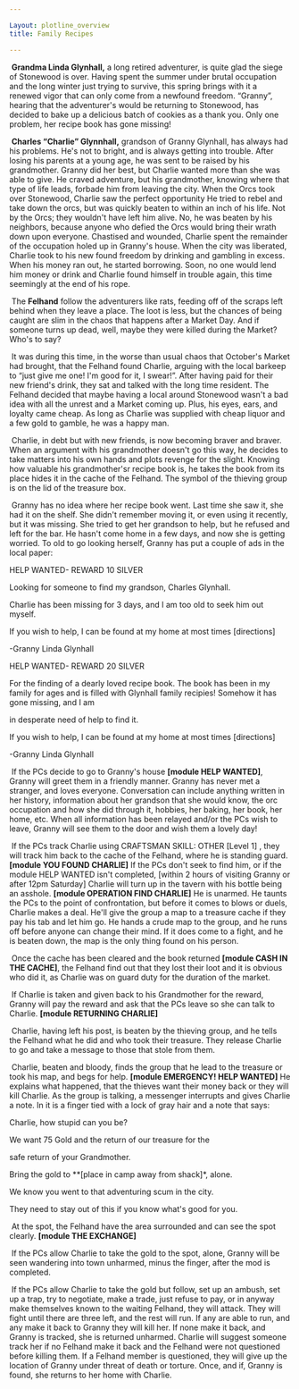 ```yaml
---

Layout: plotline_overview
title: Family Recipes

---
```


​	**Grandma Linda Glynhall,** a long retired adventurer, is quite glad the siege of Stonewood is over. Having spent the summer under brutal occupation and the long winter just trying to survive, this spring brings with it a renewed vigor that can only come from a newfound freedom. “Granny”, hearing that the adventurer's would be returning to Stonewood, has decided to bake up a delicious batch of cookies as a thank you. Only one problem, her recipe book has gone missing!

​	**Charles “Charlie” Glynnhall,** grandson of Granny Glynhall, has always had his problems. He's not to bright, and is always getting into trouble. After losing his parents at a young age, he was sent to be raised by his grandmother. Granny did her best, but Charlie wanted more than she was able to give. He craved adventure, but his grandmother, knowing where that type of life leads, forbade him from leaving the city. When the Orcs took over Stonewood, Charlie saw the perfect opportunity He tried to rebel and take down the orcs, but was quickly beaten to within an inch of his life. Not by the Orcs; they wouldn't have left him alive. No, he was beaten by his neighbors, because anyone who defied the Orcs would bring their wrath down upon everyone. Chastised and wounded, Charlie spent the remainder of the occupation holed up in Granny's house. When the city was liberated, Charlie took to his new found freedom by drinking and gambling in excess. When his money ran out, he started borrowing. Soon, no one would lend him money or drink and Charlie found himself in trouble again, this time seemingly at the end of his rope.

​	The **Felhand** follow the adventurers like rats, feeding off of the scraps left behind when they leave a place. The loot is less, but the chances of being caught are slim in the chaos that happens after a Market Day. And if someone turns up dead, well, maybe they were killed during the Market? Who's to say? 

​	It was during this time, in the worse than usual chaos that October's Market had brought, that the Felhand found Charlie, arguing with the local barkeep to “just give me one! I'm good for it, I swear!”. After having paid for their new friend's drink, they sat and talked with the long time resident. The Felhand decided that maybe having a local around Stonewood wasn't a bad idea with all the unrest and a Market coming up. Plus, his eyes, ears, and loyalty came cheap. As long as Charlie was supplied with cheap liquor and a few gold to gamble, he was a happy man. 

​	Charlie, in debt but with new friends, is now becoming braver and braver. When an argument with his grandmother doesn't go this way, he decides to take matters into his own hands and plots revenge for the slight. Knowing how valuable his grandmother'sr recipe book is, he takes the book from its place hides it in the cache of the Felhand. The symbol of the thieving group is on the lid of the treasure box.

​	Granny has no idea where her recipe book went. Last time she saw it, she had it on the shelf. She didn't remember moving it, or even using it recently, but it was missing. She tried to get her grandson to help, but he refused and left for the bar. He hasn't come home in a few days, and now she is getting worried. To old to go looking herself, Granny has put a couple of ads in the local paper:

HELP WANTED- REWARD 10 SILVER

Looking for someone to find my grandson, Charles Glynhall. 

Charlie has been missing for 3 days, and I am too old to seek him out myself.

If you wish to help, I can be found at my home at most times [directions]

-Granny Linda Glynhall

HELP WANTED- REWARD 20 SILVER

For the finding of a dearly loved recipe book. The book has been in my family for ages and is filled with Glynhall family recipies! Somehow it has gone missing, and I am

in desperate need of help to find it. 

If you wish to help, I can be found at my home at most times [directions]

-Granny Linda Glynhall

​	If the PCs decide to go to Granny's house **[module HELP WANTED]**, Granny will greet them in a friendly manner. Granny has never met a stranger, and loves everyone. Conversation can include anything written in her history, information about her grandson that she would know, the orc occupation and how she did through it, hobbies, her baking, her book, her home, etc. When all information has been relayed and/or the PCs wish to leave, Granny will see them to the door and wish them a lovely day!

​	If the PCs track Charlie using CRAFTSMAN SKILL: OTHER [Level 1] , they will track him back to the cache of the Felhand, where he is standing guard. **[module YOU FOUND CHARLIE]** If the PCs don't seek to find him, or if the module HELP WANTED isn't completed, [within 2 hours of visiting Granny or after 12pm Saturday] Charlie will turn up in the tavern with his bottle being an asshole. **[module OPERATION FIND CHARLIE]** He is unarmed. He taunts the PCs to the point of confrontation, but before it comes to blows or duels, Charlie makes a deal. He'll give the group a map to a treasure cache if they pay his tab and let him go. He hands a crude map to the group, and he runs off before anyone can change their mind. If it does come to a fight, and he is beaten down, the map is the only thing found on his person.

​	Once the cache has been cleared and the book returned **[module CASH IN THE CACHE]**, the Felhand find out that they lost their loot and it is obvious who did it, as Charlie was on guard duty for the duration of the market. 

​	If Charlie is taken and given back to his Grandmother for the reward, Granny will pay the reward and ask that the PCs leave so she can talk to Charlie. **[module RETURNING CHARLIE]**

​	Charlie, having left his post, is beaten by the thieving group, and he tells the Felhand what he did and who took their treasure. They release Charlie to go and take a message to those that stole from them. 

​	Charlie, beaten and bloody, finds the group that he lead to the treasure or took his map, and begs for help. **[module EMERGENCY! HELP WANTED]** He explains what happened, that the thieves want their money back or they will kill Charlie. As the group is talking, a messenger interrupts and gives Charlie a note. In it is a finger tied with a lock of gray hair and a note that says:

Charlie, how stupid can you be? 

We want 75 Gold and the return of our treasure for the

safe return of your Grandmother.

Bring the gold to **[place in camp away from shack]*, alone.

We know you went to that adventuring scum in the city.

They need to stay out of this if you know what's good for you.



​	At the spot, the Felhand have the area surrounded and can see the spot clearly. **[module THE EXCHANGE]**

​	If the PCs allow Charlie to take the gold to the spot, alone, Granny will be seen wandering into town unharmed, minus the finger, after the mod is completed. 

​	If the PCs allow Charlie to take the gold but follow, set up an ambush, set up a trap, try to negotiate, make a trade, just refuse to pay, or in anyway make themselves known to the waiting Felhand, they will attack. They will fight until there are three left, and the rest will run. If any are able to run, and any make it back to Granny they will kill her. If none make it back, and Granny is tracked, she is returned unharmed. Charlie will suggest someone track her if no Felhand make it back and the Felhand were not questioned before killing them. If a Felhand member is questioned, they will give up the location of Granny under threat of death or torture. Once, and if, Granny is found, she returns to her home with Charlie.






